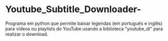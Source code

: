 # Youtube_Subtitle_Downloader-
Programa em python que permite baixar legendas (em português e inglês) para vídeos ou playlists do YouTube usando a biblioteca "youtube_dl" para realizar o download.
